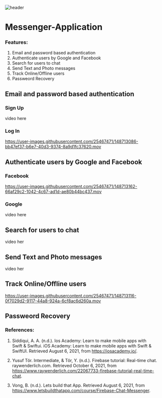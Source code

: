 
​![header](https://user-images.githubusercontent.com/25467471/148667308-a07a91de-9934-47ba-99cb-ad95b578e982.png)

# Messenger-Application

### Features:
1. Email and password based authentication
2. Authenticate users by Google and Facebook
3. Search for users to chat 
4. Send Text and Photo messages
5. Track Online/Offline users
6. Passweord Recovery

## Email and password based authentication
### Sign Up
video here
### Log In
https://user-images.githubusercontent.com/25467471/148713086-bb47ef37-b6e7-40d3-9374-8a9d1fc37620.mov

## Authenticate users by Google and Facebook

### Facebook

https://user-images.githubusercontent.com/25467471/148713162-66af29c2-1042-4c67-ad1d-ae80b44bc437.mov

### Google
video here

## Search for users to chat 
video her
## Send Text and Photo messages
video her
## Track Online/Offline users
https://user-images.githubusercontent.com/25467471/148713116-0f7029d2-9117-44a8-924a-6cf8ac6d260a.mov
## Passweord Recovery



### References:

1. Siddiqui, A. A. (n.d.). Ios Academy: Learn to make mobile apps with Swift & Swiftui. iOS Academy: Learn to make mobile apps with Swift & SwiftUI. Retrieved August 6, 2021, from https://iosacademy.io/.

2. Yusuf Tör. Intermediate, & Tör, Y. (n.d.). Firebase tutorial: Real-time chat. raywenderlich.com. Retrieved October 6, 2021, from https://www.raywenderlich.com/22067733-firebase-tutorial-real-time-chat.

3. Vong, B. (n.d.). Lets build that App. Retrieved August 6, 2021, from https://www.letsbuildthatapp.com/course/Firebase-Chat-Messenger.

